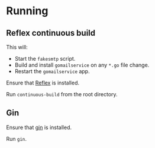 # Running

## Reflex continuous build

This will:

- Start the `fakesmtp` script.
- Build and install `gomailservice` on any `*.go` file change.
- Restart the `gomailservice` app.

Ensure that [Reflex](https://github.com/cespare/reflex) is installed.

Run `continuous-build` from the root directory.

## Gin

Ensure that [gin](https://github.com/codegangsta/gin) is installed.

Run `gin`.
